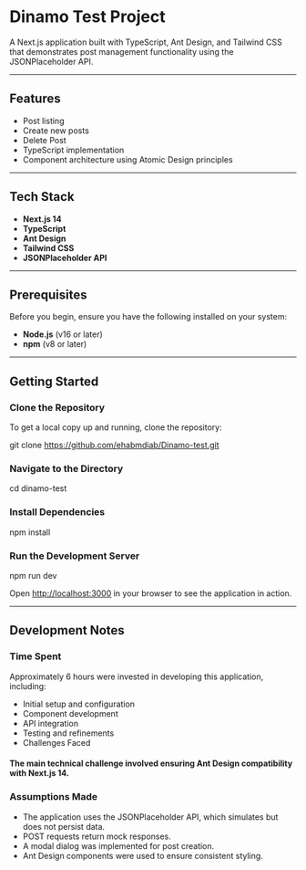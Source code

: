 # Dinamo Test Project

A Next.js application built with TypeScript, Ant Design, and Tailwind CSS that demonstrates post management functionality using the JSONPlaceholder API.

---

## Features

- Post listing
- Create new posts
- Delete Post
- TypeScript implementation
- Component architecture using Atomic Design principles

---

## Tech Stack

- **Next.js 14**
- **TypeScript**
- **Ant Design**
- **Tailwind CSS**
- **JSONPlaceholder API**

---

## Prerequisites

Before you begin, ensure you have the following installed on your system:

- **Node.js** (v16 or later)
- **npm** (v8 or later)

---

## Getting Started

### Clone the Repository

To get a local copy up and running, clone the repository:

git clone <https://github.com/ehabmdiab/Dinamo-test.git>

### Navigate to the Directory

cd dinamo-test

### Install Dependencies

npm install

### Run the Development Server

npm run dev

Open [http://localhost:3000](http://localhost:3000) in your browser to see the application in action.

---

## Development Notes

### Time Spent

Approximately 6 hours were invested in developing this application, including:

- Initial setup and configuration
- Component development
- API integration
- Testing and refinements
- Challenges Faced

#### The main technical challenge involved ensuring Ant Design compatibility with Next.js 14.

### Assumptions Made

- The application uses the JSONPlaceholder API, which simulates but does not persist data.
- POST requests return mock responses.
- A modal dialog was implemented for post creation.
- Ant Design components were used to ensure consistent styling.
